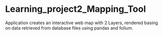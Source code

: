 # Learning_project2_Mapping_Tool
Application creates an interactive web map with 2 Layers, rendered basing on data retrieved from database files using pandas and folium.

